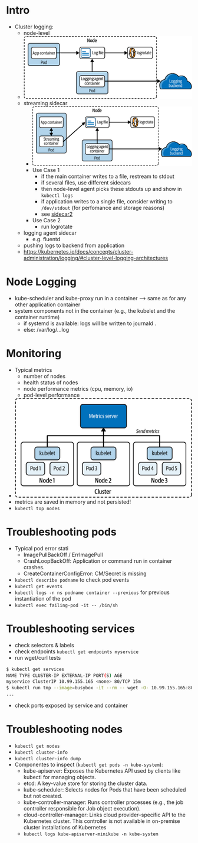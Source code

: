 # Intro
- Cluster logging:
  - node-level
  - ![alt text](../../images/08_Troubleshooting/image-1.png)
  - streaming sidecar
    - ![alt text](../../images/08_Troubleshooting/image-2.png)
    - Use Case 1
      - if the main container writes to a file, restream to stdout
      - if several files, use different sidecars
      - then node-level agent picks these stdouts up and show in `kubectl logs`
      - if application writes to a single file, consider writing to `/dev/stdout` (for perfomance and storage reasons)
      - see [sidecar2](./00-exercises/ex_chapter7/sidecar/sidecars2.yaml)
    - Use Case 2
      - run logrotate 
  - logging agent sidecar
    - e.g. fluentd
  - pushing logs to backend from application
  - https://kubernetes.io/docs/concepts/cluster-administration/logging/#cluster-level-logging-architectures
  

# Node Logging
- kube-scheduler and kube-proxy run in a container --> same as for any other application container
- system components not in the container (e.g., the kubelet and the container runtime)
  - if systemd is available: logs will be written to journald . 
  - else: /var/log/...log

# Monitoring
- Typical metrics
  - number of nodes
  - health status of nodes
  - node performance metrics (cpu, memory, io)
  - pod-level performance
- ![alt text](../../images/08_Troubleshooting/image-3.png)
- metrics are saved in memory and not persisted!
- `kubectl top nodes`

# Troubleshooting pods
- Typical pod error stati
  - ImagePullBackOff / ErrImagePull
  - CrashLoopBackOff: Application or command run in container crashes.
  - CreateContainerConfigError: CM/Secret is missing
- `kubectl describe podname` to check pod events
- `kubectl get events`
- `kubectl logs -n ns podname container --previous` for previous instantiation of the pod
- `kubectl exec failing-pod -it -- /bin/sh`

# Troubleshooting services
- check selectors & labels
- check endpoints `kubectl get endpoints myservice`
- run wget/curl tests
```bash
$ kubectl get services
NAME TYPE CLUSTER-IP EXTERNAL-IP PORT(S) AGE
myservice ClusterIP 10.99.155.165 <none> 80/TCP 15m
$ kubectl run tmp --image=busybox -it --rm -- wget -O- 10.99.155.165:80
...
```
- check ports exposed by service and container

# Troubleshooting nodes
- `kubectl get nodes`
- `kubectl cluster-info`
- `kubectl cluster-info dump`
- Componentes to inspect (`kubectl get pods -n kube-system`):
  - kube-apiserver: Exposes the Kubernetes API used by clients like kubectl for managing objects.
  - etcd: A key-value store for storing the cluster data.
  - kube-scheduler: Selects nodes for Pods that have been scheduled but not created.
  - kube-controller-manager: Runs controller processes (e.g., the job controller responsible for Job object execution).
  - cloud-controller-manager: Links cloud provider–specific API to the Kubernetes cluster. This controller is not available in on-premise cluster installations of Kubernetes
  - `kubectl logs kube-apiserver-minikube -n kube-system`